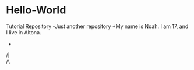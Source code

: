 # Hello-World
Tutorial Repository
-Just another repository
+My name is Noah.  I am 17, and I live in Altona.

  *
 /|\
 /\
